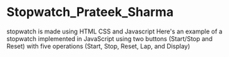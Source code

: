 # Stopwatch_Prateek_Sharma
stopwatch is made using HTML CSS and Javascript
Here's an example of a stopwatch implemented in JavaScript using two buttons (Start/Stop and Reset) with five operations (Start, Stop, Reset, Lap, and Display)
